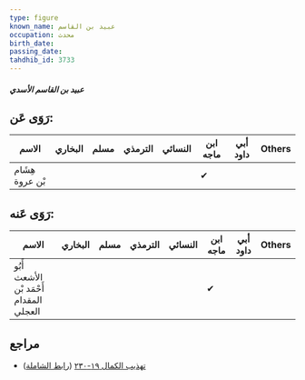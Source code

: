 ```yaml
---
type: figure
known_name: عبيد بن القاسم
occupation: محدث
birth_date:
passing_date:
tahdhib_id: 3733
---
```

##### عبيد بن القاسم الأسدي

## رَوَى عَن:
| الاسم           | البخاري | مسلم | الترمذي | النسائي | ابن ماجه | أبي داود | Others |
| --------------- | ------- | ---- | ------- | ------- | -------- | -------- | ------ |
| هِشَام بْن عروة |         |      |         |         | ✔        |          |        |
## رَوَى عَنه:
| الاسم                                   | البخاري | مسلم | الترمذي | النسائي | ابن ماجه | أبي داود | Others |
| --------------------------------------- | ------- | ---- | ------- | ------- | -------- | -------- | ------ |
| أَبُو الأشعث أَحْمَد بْن المقدام العجلي |         |      |         |         | ✔        |          |        |
## مراجع
- [تهذيب الكمال ١٩-٢٣٠](obsidian://open?vault=Tahdhib-al-Kamal&file=Figures/٣٧٣٣-عبيد%20بن%20القاسم%20الأسدي) ([رابط الشاملة](https://shamela.ws/book/3722/9804))